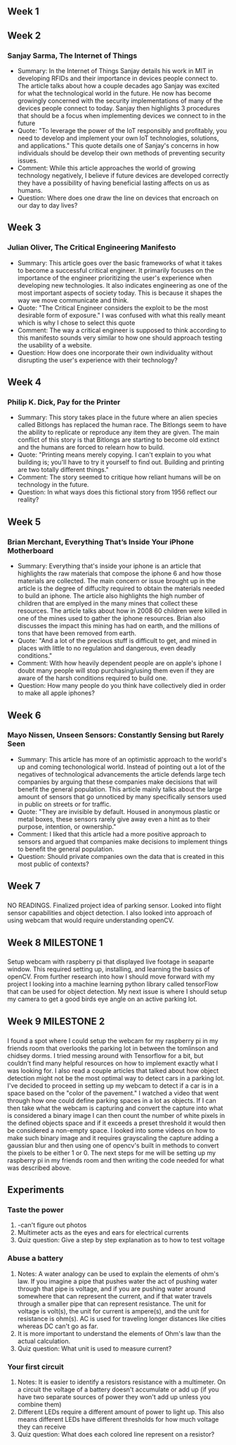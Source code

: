 ## Week 1
## Week 2

### Sanjay Sarma, The Internet of Things

- Summary: In the Internet of Things Sanjay details his work in MIT in developing RFIDs and their importance in devices people connect to. The article talks about how a couple decades ago Sanjay was excited for what the technological world in the future. He now has become growingly concerned with the security implementations of many of the devices people connect to today. Sanjay then highlights 3 procedures that should be a focus when implementing devices we connect to in the future
- Quote: "To leverage the power of the IoT responsibly and profitably, you need to develop and implement your own IoT technologies, solutions, and applications." This quote details one of Sanjay's concerns in how individuals should be develop their own methods of preventing security issues.
- Comment: While this article approaches the world of growing technology negatively, I believe if future devices are developed correctly they have a possibility of having beneficial lasting affects on us as humans.
- Question: Where does one draw the line on devices that encroach on our day to day lives?

## Week 3

### Julian Oliver, The Critical Engineering Manifesto

- Summary: This article goes over the basic frameworks of what it takes to become a successful critical engineer. It primarily focuses on the importance of the engineer prioritizing the user's experience when developing new technologies. It also indicates engineering as one of the most important aspects of society today. This is because it shapes the way we move communicate and think.
- Quote: "The Critical Engineer considers the exploit to be the most desirable form of exposure." I was confused with what this really meant which is why I chose to select this quote
- Comment: The way a critical engineer is supposed to think according to this manifesto sounds very similar to how one should approach testing the usability of a website.
- Question: How does one incorporate their own individuality without disrupting the user's experience with their technology?

## Week 4

### Philip K. Dick, Pay for the Printer

- Summary: This story takes place in the future where an alien species called Bitlongs has replaced the human race. The Bitlongs seem to have the ability to replicate or reproduce any item they are given. The main conflict of this story is that Bitlongs are starting to become old extinct and the humans are forced to relearn how to build. 
- Quote: "Printing means merely copying. I can't explain to you what building is; you'll have to try it yourself to find out. Building and printing are two totally different things."
- Comment: The story seemed to critique how reliant humans will be on technology in the future.
- Question: In what ways does this fictional story from 1956 reflect our reality?
## Week 5

### Brian Merchant, Everything That’s Inside Your iPhone Motherboard

- Summary: Everything that's inside your iphone is an article that highlights the raw materials that compose the iphone 6 and how those materials are collected. The main concern or issue brought up in the article is the degree of diffuclty required to obtain the materials needed to build an iphone. The article also highlights the high number of children that are emplyed in the many mines that collect these resources. The article talks about how in 2008 60 children were killed in one of the mines used to gather the iphone resources. Brian also discusses the impact this mining has had on earth, and the millions of tons that have been removed from earth.  
- Quote: "And a lot of the precious stuff is difficult to get, and mined in places with little to no regulation and dangerous, even deadly conditions."
- Comment: With how heavily dependent people are on apple's iphone I doubt many people will stop purchasing/using them even if they are aware of the harsh conditions required to build one.
- Question: How many people do you think have collectively died in order to make all apple iphones?

## Week 6

### Mayo Nissen, Unseen Sensors: Constantly Sensing but Rarely Seen

- Summary: This article has more of an optimistic approach to the world's up and coming techonological world. Instead of pointing out a lot of the negatives of technological advancements the article defends large tech companies by arguing that these companies make decisions that will benefit the general population. This article mainly talks about the large amount of sensors that go unnoticed by many specifically sensors used in public on streets or for traffic.
- Quote: "They are invisible by default. Housed in anonymous plastic or metal boxes, these sensors rarely give away even a hint as to their purpose, intention, or ownership."
- Comment: I liked that this article had a more positive approach to sensors and argued that companies make decisions to implement things to benefit the general population.
- Question: Should private companies own the data that is created in this most public of contexts?

## Week 7

### 

NO READINGS. Finalized project idea of parking sensor. Looked into flight sensor capabilities and object detection. I also looked into approach of using webcam that would require understanding openCV.

## Week 8 MILESTONE 1

### 

Setup webcam with raspberry pi that displayed live footage in seaparte window. This required setting up, installing, and learning the basics of openCV. From further research into how I should move forward with my project I looking into a machine learning python library called tensorFlow that can be used for object detection. My next issue is where I should setup my camera to get a good birds eye angle on an active parking lot.  

## Week 9 MILESTONE 2

### 

I found a spot where I could setup the webcam for my raspberry pi in my friends room that overlooks the parking lot in between the tomlinson and chidsey dorms. I tried messing around with Tensorflow for a bit, but couldn't find many helpful resources on how to implement exactly what I was looking for. I also read a couple articles that talked about how object detection might not be the most optimal way to detect cars in a parking lot. I've decided to proceed in setting up my webcam to detect if a car is in a space based on the "color of the pavement." I watched a video that went through how one could define parking spaces in a lot as objects. If I can then take what the webcam is capturing and convert the capture into what is considered a binary image I can then count the number of white pixels in the defined objects space and if it exceeds a preset threshold it would then be considered a non-empty space. I looked into some videos on how to make such binary image and it requires grayscaling the capture adding a gaussian blur and then using one of opencv's built in methods to convert the pixels to be either 1 or 0. The next steps for me will be setting up my raspberry pi in my friends room and then writing the code needed for what was described above.

## Experiments

### Taste the power

1. -can't figure out photos
2. Multimeter acts as the eyes and ears for electrical currents
3. Quiz question: Give a step by step explanation as to how to test voltage

### Abuse a battery

1. Notes: A water analogy can be used to explain the elements of ohm's law. If you imagine a pipe that pushes water the act of pushing water through that pipe is voltage, and if you are pushing water around somewhere that can represent the current, and if that water travels through a smaller pipe that can represent resistance. The unit for voltage is volt(s), the unit for current is ampere(s), and the unit for resistance is ohm(s). AC is used for traveling longer distances like cities whereas DC can't go as far.  
2. It is more important to understand the elements of Ohm's law than the actual calculation.
3. Quiz question: What unit is used to measure current?

### Your first circuit


1. Notes: It is easier to identify a resistors resistance with a multimeter. On a circuit the voltage of a battery doesn't accumulate or add up (if you have two separate sources of power they won't add up unless you combine them)
2. Different LEDs require a different amount of power to light up. This also means different LEDs have different thresholds for how much voltage they can receive
3. Quiz question: What does each colored line represent on a resistor?
